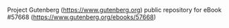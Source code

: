 Project Gutenberg (https://www.gutenberg.org) public repository for
eBook #57668 (https://www.gutenberg.org/ebooks/57668)
